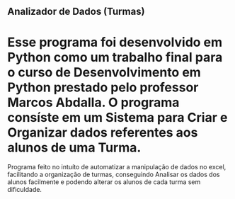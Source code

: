 ## Analizador de Dados (Turmas)

# Esse programa foi desenvolvido em Python como um trabalho final para o curso de Desenvolvimento em Python prestado pelo professor Marcos Abdalla. O programa consíste em um Sistema para Criar e Organizar dados referentes aos alunos de uma Turma.

Programa feito no intuíto de automatizar a manipulação de dados no excel, facilitando a organização de turmas, conseguindo Analisar os dados dos alunos facilmente e podendo alterar os alunos de cada turma sem dificuldade.
